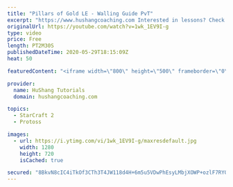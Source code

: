```yaml
---
title: "Pillars of Gold LE - Walling Guide PvT"
excerpt: "https://www.hushangcoaching.com Interested in lessons? Check out the website for more information ------------------------------------------------------------------------------------------------------- Want to support HuShang Tutorials directly? Patreon is a website where you can contribute a monthly"
originalUrl: https://youtube.com/watch?v=1wk_1EV9I-g
type: video
price: Free
length: PT2M30S
publishedDateTime: 2020-05-29T18:15:09Z
heat: 50

featuredContent: "<iframe width=\"800\" height=\"500\" frameborder=\"0\" src=\"https://www.youtube.com/embed/1wk_1EV9I-g\" allow=\"accelerometer; autoplay; encrypted-media; gyroscope; picture-in-picture\" allowfullscreen></iframe>"

provider:
  name: HuShang Tutorials
  domain: hushangcoaching.com

topics:
  - StarCraft 2
  - Protoss

images:
  - url: https://i.ytimg.com/vi/1wk_1EV9I-g/maxresdefault.jpg
    width: 1280
    height: 720
    isCached: true

secured: "8BkvN8cIC4iTkOf3CTh3T4JW118d4H+6m5u5VDwPhEsyLMbjXOWP+ozlF7RYOQAQxkj2dQG4n+Lbab0Idqe0SRSzL53kd6xMTsqpQgGyqBCMggrm0ncuycJ4aj+cDCvfBS7zVntwdHOfBzELJxjYN0fCQT8iszHvKsW2VE+Bub/TO+QOXyyD/SOc+t69cYbR74xCsR7jqEg0b9DjwUHU/qEgEpiH29KX7zKlZ7RJf3mWAl6S4EshLJStXRGllMivmx+ZqHIwUMi8ucouGTZrlYVQ3ZkNJu099HQbkBEN0WWPb1U6g/ysrTXEqSHJKn/kwL+tyNYByHYa6WW+nkft1LUlT0DFNdoZi6HknvBpXbK2nizyn7t/sLkQlzrhoIA8Oc3tRcXq9mQqeVfJlt+DGRW9p9tbttQ+zw+8+DD1Y+Q=;PGWKb9JCAhx673DmGU5r+g=="
---
```


